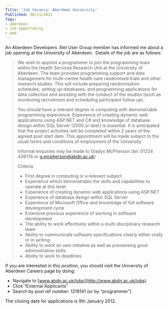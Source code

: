 ```yaml
---
Title: 'Job Vacancy: Aberdeen University'
Published: 30/11/2011
Tags:
- aberdeen
- job opportunity
- web
---
```


An Aberdeen Developers .Net User Group member has informed me about a job opening at the University of Aberdeen.  Details of the job are as follows:

> We wish to appoint a programmer to join the programming team within the Health Services Research Unit at the University of Aberdeen. The team provides programming support and data management for multi-centre health care randomised trials and other research studies. This will include preparing randomisation schedules, setting up databases, and programming applications for data collection and assisting with the conduct of the studies (such as monitoring recruitment and scheduling participant follow up).
>
> You should have a relevant degree in computing with demonstrable programming experience. Experience of creating dynamic web applications using ASP.NET and C# and knowledge of database design within SQL Server (2005 or later) is essential.
> It is anticipated that the project activities will be completed within 2 years of the agreed post start date. This appointment will be made subject to the usual terms and conditions of employment of the University.
>
> Informal enquiries may be made to Gladys McPherson (tel: 01224 438176 or [g.mcpherson@abdn.ac.uk](mailto:g.mcpherson@abdn.ac.uk))
>
> Criteria:
>   * First degree in computing or a relevant subject
>   * Experience which demonstrates the skills and capabilities to operate at this level
>   * Experience of creating dynamic web applications using ASP.NET
>   * Experience of database design within SQL Server
>   * Experience of Microsoft Office and knowledge of full software development cycle
>   * Extensive previous experience of working in software development
>   * The ability to work effectively within a multi-disciplinary research team
>   * Ability to communicate software specifications clearly either orally or in writing
>   * Ability to work on own initiative as well as possessing good administrative skills
>   * Ability to work to deadlines

If you are interested in this position, you should visit the University of Aberdeen Careers page by doing:

- Navigate to [www.abdn.ac.uk/jobs](http://www.abdn.ac.uk/jobs)
- Click “External Applicants”
- Search by post ref number: 1218141 (or by “programmer”)

The closing date for applications is 9th January 2012.

